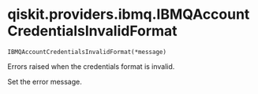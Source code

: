 # qiskit.providers.ibmq.IBMQAccountCredentialsInvalidFormat



`IBMQAccountCredentialsInvalidFormat(*message)`

Errors raised when the credentials format is invalid.

Set the error message.
